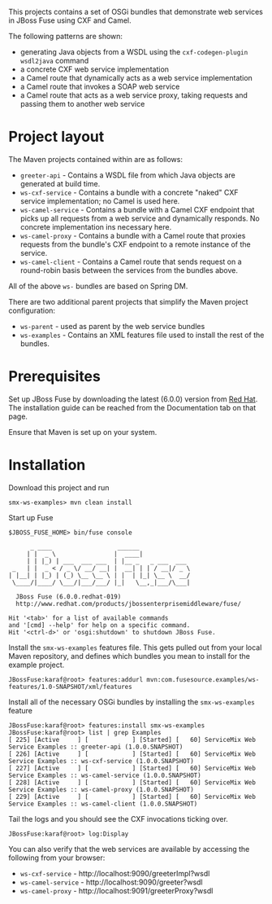 This projects contains a set of OSGi bundles that demonstrate web services in JBoss Fuse using CXF and Camel.

The following patterns are shown:

* generating Java objects from a WSDL using the `cxf-codegen-plugin` `wsdl2java` command
* a concrete CXF web service implementation
* a Camel route that dynamically acts as a web service implementation
* a Camel route that invokes a SOAP web service
* a Camel route that acts as a web service proxy, taking requests and passing them to another web service


Project layout
==============
The Maven projects contained within are as follows:

* `greeter-api` - Contains a WSDL file from which Java objects are generated at build time. 
* `ws-cxf-service` - Contains a bundle with a concrete "naked" CXF service implementation; no Camel is used here.
* `ws-camel-service` - Contains a bundle with a Camel CXF endpoint that picks up all requests from a web service and dynamically responds. No concrete implementation ins necessary here.
* `ws-camel-proxy` - Contains a bundle with a Camel route that proxies requests from the bundle's CXF endpoint to a remote instance of the service.
* `ws-camel-client` - Contains a Camel route that sends request on a round-robin basis between the services from the bundles above.

All of the above `ws-` bundles are based on Spring DM.

There are two additional parent projects that simplify the Maven project configuration:

* `ws-parent` - used as parent by the web service bundles
* `ws-examples` - Contains an XML features file used to install the rest of the bundles.

Prerequisites
=============
Set up JBoss Fuse by downloading the latest (6.0.0) version from [Red Hat](https://access.redhat.com/jbossnetwork/). The installation guide can be reached from the Documentation tab on that page.

Ensure that Maven is set up on your system. 

Installation
============
Download this project and run

	smx-ws-examples> mvn clean install

Start up Fuse

	$JBOSS_FUSE_HOME> bin/fuse console

          _ ____                  ______
         | |  _ \                |  ____|
         | | |_) | ___  ___ ___  | |__ _   _ ___  ___
     _   | |  _ < / _ \/ __/ __| |  __| | | / __|/ _ \
    | |__| | |_) | (_) \__ \__ \ | |  | |_| \__ \  __/
     \____/|____/ \___/|___/___/ |_|   \__,_|___/\___|

      JBoss Fuse (6.0.0.redhat-019)
      http://www.redhat.com/products/jbossenterprisemiddleware/fuse/

    Hit '<tab>' for a list of available commands
    and '[cmd] --help' for help on a specific command.
    Hit '<ctrl-d>' or 'osgi:shutdown' to shutdown JBoss Fuse.


Install the `smx-ws-examples` features file. This gets pulled out from your local Maven repository, and defines which bundles you mean to install for the example project.

	JBossFuse:karaf@root> features:addurl mvn:com.fusesource.examples/ws-features/1.0-SNAPSHOT/xml/features
	
Install all of the necessary OSGi bundles by installing the `smx-ws-examples` feature

	JBossFuse:karaf@root> features:install smx-ws-examples
	JBossFuse:karaf@root> list | grep Examples
	[ 225] [Active     ] [            ] [Started] [   60] ServiceMix Web Service Examples :: greeter-api (1.0.0.SNAPSHOT)
	[ 226] [Active     ] [            ] [Started] [   60] ServiceMix Web Service Examples :: ws-cxf-service (1.0.0.SNAPSHOT)
	[ 227] [Active     ] [            ] [Started] [   60] ServiceMix Web Service Examples :: ws-camel-service (1.0.0.SNAPSHOT)
	[ 228] [Active     ] [            ] [Started] [   60] ServiceMix Web Service Examples :: ws-camel-proxy (1.0.0.SNAPSHOT)
	[ 229] [Active     ] [            ] [Started] [   60] ServiceMix Web Service Examples :: ws-camel-client (1.0.0.SNAPSHOT)

Tail the logs and you should see the CXF invocations ticking over.

	JBossFuse:karaf@root> log:Display

You can also verify that the web services are available by accessing the following from your browser:

* `ws-cxf-service` - http://localhost:9090/greeterImpl?wsdl 
* `ws-camel-service` - http://localhost:9090/greeter?wsdl 
* `ws-camel-proxy` - http://localhost:9091/greeterProxy?wsdl
